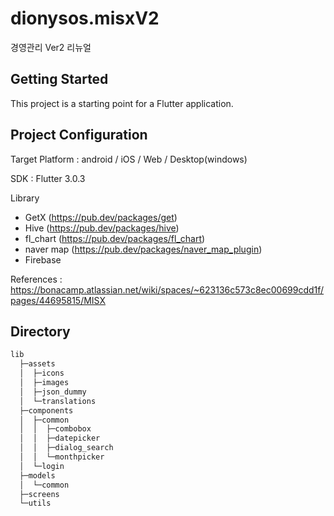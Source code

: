 # dionysos.misxV2

경영관리 Ver2 리뉴얼


## Getting Started

This project is a starting point for a Flutter application.


## Project Configuration

Target Platform : android / iOS / Web / Desktop(windows)

SDK : Flutter 3.0.3

Library 
  - GetX (https://pub.dev/packages/get)
  - Hive (https://pub.dev/packages/hive)
  - fl_chart (https://pub.dev/packages/fl_chart)
  - naver map (https://pub.dev/packages/naver_map_plugin)
  - Firebase

References : https://bonacamp.atlassian.net/wiki/spaces/~623136c573c8ec00699cdd1f/pages/44695815/MISX


## Directory
```bash
lib
  ├─assets
  │  ├─icons
  │  ├─images
  │  ├─json_dummy
  │  └─translations
  ├─components
  │  ├─common
  │  │  ├─combobox
  │  │  ├─datepicker
  │  │  ├─dialog_search
  │  │  └─monthpicker
  │  └─login
  ├─models
  │  └─common
  ├─screens
  └─utils
```
